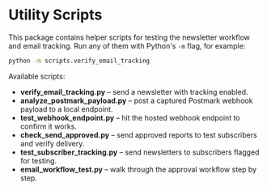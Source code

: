 # Utility Scripts

This package contains helper scripts for testing the newsletter workflow and email tracking.
Run any of them with Python's `-m` flag, for example:

```bash
python -m scripts.verify_email_tracking
```

Available scripts:
- **verify_email_tracking.py** – send a newsletter with tracking enabled.
- **analyze_postmark_payload.py** – post a captured Postmark webhook payload to a local endpoint.
- **test_webhook_endpoint.py** – hit the hosted webhook endpoint to confirm it works.
- **check_send_approved.py** – send approved reports to test subscribers and verify delivery.
- **test_subscriber_tracking.py** – send newsletters to subscribers flagged for testing.
- **email_workflow_test.py** – walk through the approval workflow step by step.
